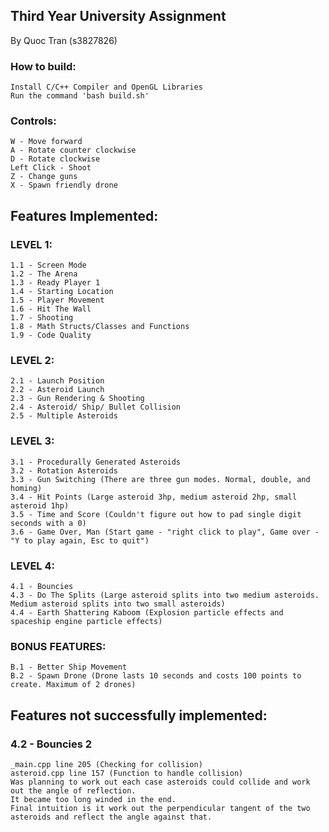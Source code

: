 ## Third Year University Assignment
By Quoc Tran (s3827826)

### How to build:
    Install C/C++ Compiler and OpenGL Libraries
    Run the command 'bash build.sh'

### Controls:
    W - Move forward
    A - Rotate counter clockwise
    D - Rotate clockwise 
    Left Click - Shoot 
    Z - Change guns 
    X - Spawn friendly drone 

## Features Implemented:
### LEVEL 1:
    1.1 - Screen Mode
    1.2 - The Arena
    1.3 - Ready Player 1
    1.4 - Starting Location
    1.5 - Player Movement
    1.6 - Hit The Wall
    1.7 - Shooting
    1.8 - Math Structs/Classes and Functions
    1.9 - Code Quality
### LEVEL 2:
    2.1 - Launch Position
    2.2 - Asteroid Launch
    2.3 - Gun Rendering & Shooting
    2.4 - Asteroid/ Ship/ Bullet Collision
    2.5 - Multiple Asteroids
### LEVEL 3:
    3.1 - Procedurally Generated Asteroids
    3.2 - Rotation Asteroids
    3.3 - Gun Switching (There are three gun modes. Normal, double, and homing)
    3.4 - Hit Points (Large asteroid 3hp, medium asteroid 2hp, small asteroid 1hp)
    3.5 - Time and Score (Couldn't figure out how to pad single digit seconds with a 0)
    3.6 - Game Over, Man (Start game - "right click to play", Game over - "Y to play again, Esc to quit")
### LEVEL 4:
    4.1 - Bouncies
    4.3 - Do The Splits (Large asteroid splits into two medium asteroids. Medium asteroid splits into two small asteroids)
    4.4 - Earth Shattering Kaboom (Explosion particle effects and spaceship engine particle effects)
### BONUS FEATURES:
    B.1 - Better Ship Movement
    B.2 - Spawn Drone (Drone lasts 10 seconds and costs 100 points to create. Maximum of 2 drones)

## Features not successfully implemented:
### 4.2 - Bouncies 2
    _main.cpp line 205 (Checking for collision) 
    asteroid.cpp line 157 (Function to handle collision)
    Was planning to work out each case asteroids could collide and work out the angle of reflection.
    It became too long winded in the end. 
    Final intuition is it work out the perpendicular tangent of the two asteroids and reflect the angle against that.
